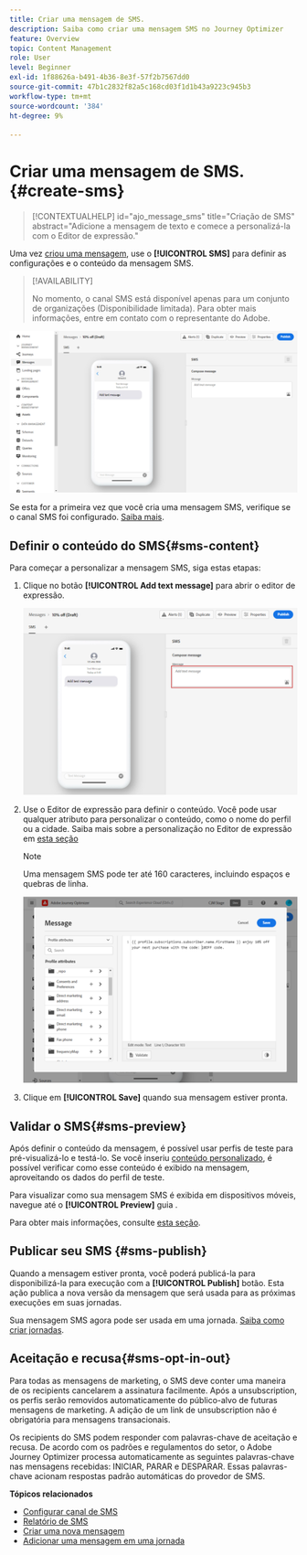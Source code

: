 ```yaml
---
title: Criar uma mensagem de SMS.
description: Saiba como criar uma mensagem SMS no Journey Optimizer
feature: Overview
topic: Content Management
role: User
level: Beginner
exl-id: 1f88626a-b491-4b36-8e3f-57f2b7567dd0
source-git-commit: 47b1c2832f82a5c168cd03f1d1b43a9223c945b3
workflow-type: tm+mt
source-wordcount: '384'
ht-degree: 9%

---
```


# Criar uma mensagem de SMS. {#create-sms}

>[!CONTEXTUALHELP]
>id="ajo_message_sms"
>title="Criação de SMS"
>abstract="Adicione a mensagem de texto e comece a personalizá-la com o Editor de expressão."

Uma vez [criou uma mensagem](get-started-content.md), use o **[!UICONTROL SMS]** para definir as configurações e o conteúdo da mensagem SMS.


>[!AVAILABILITY]
>
>No momento, o canal SMS está disponível apenas para um conjunto de organizações (Disponibilidade limitada). Para obter mais informações, entre em contato com o representante do Adobe.

![](assets/sms_1.png)

Se esta for a primeira vez que você cria uma mensagem SMS, verifique se o canal SMS foi configurado. [Saiba mais](../configuration/sms-configuration.md).

## Definir o conteúdo do SMS{#sms-content}

Para começar a personalizar a mensagem SMS, siga estas etapas:

1. Clique no botão **[!UICONTROL Add text message]** para abrir o editor de expressão.

   ![](assets/sms_3.png)

1. Use o Editor de expressão para definir o conteúdo. Você pode usar qualquer atributo para personalizar o conteúdo, como o nome do perfil ou a cidade. Saiba mais sobre a personalização no Editor de expressão em [esta seção](../personalization/personalize.md)

   >[!NOTE]
   >
   > Uma mensagem SMS pode ter até 160 caracteres, incluindo espaços e quebras de linha.

   ![](assets/sms_2.png)

1. Clique em **[!UICONTROL Save]** quando sua mensagem estiver pronta.

## Validar o SMS{#sms-preview}

Após definir o conteúdo da mensagem, é possível usar perfis de teste para pré-visualizá-lo e testá-lo. Se você inseriu [conteúdo personalizado](../personalization/personalize.md), é possível verificar como esse conteúdo é exibido na mensagem, aproveitando os dados do perfil de teste.

Para visualizar como sua mensagem SMS é exibida em dispositivos móveis, navegue até o **[!UICONTROL Preview]** guia .

Para obter mais informações, consulte [esta seção](../design/preview.md).

## Publicar seu SMS {#sms-publish}

Quando a mensagem estiver pronta, você poderá publicá-la para disponibilizá-la para execução com a **[!UICONTROL Publish]** botão. Esta ação publica a nova versão da mensagem que será usada para as próximas execuções em suas jornadas.

Sua mensagem SMS agora pode ser usada em uma jornada. [Saiba como criar jornadas](../building-journeys/journey-gs.md).

## Aceitação e recusa{#sms-opt-in-out}

Para todas as mensagens de marketing, o SMS deve conter uma maneira de os recipients cancelarem a assinatura facilmente. Após a unsubscription, os perfis serão removidos automaticamente do público-alvo de futuras mensagens de marketing. A adição de um link de unsubscription não é obrigatória para mensagens transacionais.

Os recipients do SMS podem responder com palavras-chave de aceitação e recusa. De acordo com os padrões e regulamentos do setor, o Adobe Journey Optimizer processa automaticamente as seguintes palavras-chave nas mensagens recebidas: INICIAR, PARAR e DESPARAR. Essas palavras-chave acionam respostas padrão automáticas do provedor de SMS.

**Tópicos relacionados**

* [Configurar canal de SMS](../configuration/sms-configuration.md)
* [Relatório de SMS](../reports/journey-global-report.md#sms-global)
* [Criar uma nova mensagem](get-started-content.md)
* [Adicionar uma mensagem em uma jornada](../building-journeys/journeys-message.md)
